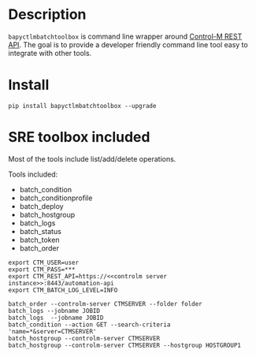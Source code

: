 
# Description
`bapyctlmbatchtoolbox` is command line wrapper around [Control-M REST API](https://docs.bmc.com/docs/automation-api/918/services-783053199.html#Services-TopIntroduction). The goal is to provide a developer friendly 
command line tool easy to integrate with other tools.

# Install
```
pip install bapyctlmbatchtoolbox --upgrade
```

# SRE toolbox included
Most of the tools include list/add/delete operations.

Tools included:
* batch_condition
* batch_conditionprofile
* batch_deploy
* batch_hostgroup
* batch_logs
* batch_status
* batch_token
* batch_order
```commandline
export CTM_USER=user
export CTM_PASS=***
export CTM_REST_API=https://<<controlm server instance>>:8443/automation-api
export CTM_BATCH_LOG_LEVEL=INFO

batch_order --controlm-server CTMSERVER --folder folder  
batch_logs --jobname JOBID 
batch_logs  --jobname JOBID
batch_condition --action GET --search-criteria 'name=*&server=CTMSERVER' 
batch_hostgroup --controlm-server CTMSERVER 
batch_hostgroup --controlm-server CTMSERVER --hostgroup HOSTGROUP1
```

